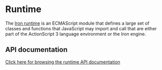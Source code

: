 # Runtime

The [Iron runtime](https://github.com/iron-HYDROPERFOX/runtime) is an ECMAScript module that defines a large set of classes and functions that JavaScript may import and call that are either part of the ActionScript 3 language environment or the Iron engine.

## API documentation

[Click here for browsing the runtime API documentation](https://hydroperfoxiron.github.io/runtime/docs)